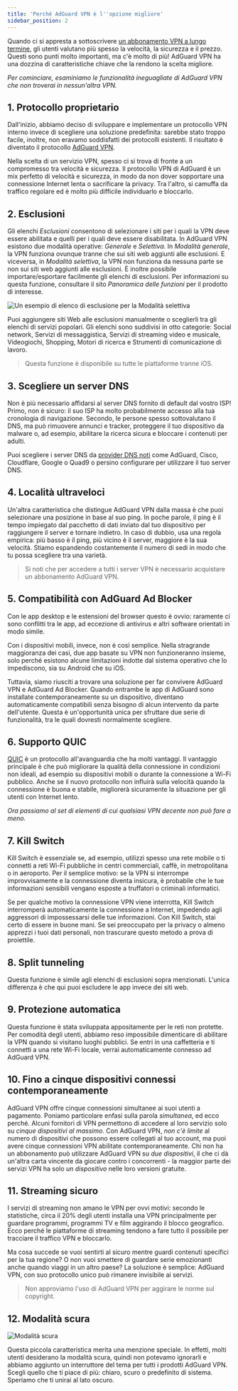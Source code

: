 ```yaml
---
title: 'Perché AdGuard VPN è l''opzione migliore'
sidebar_position: 2
---
```


Quando ci si appresta a sottoscrivere [un abbonamento VPN a lungo termine](subscription.md), gli utenti valutano più spesso la velocità, la sicurezza e il prezzo. Questi sono punti molto importanti, ma c'è molto di più! AdGuard VPN ha una dozzina di caratteristiche chiave che la rendono la scelta migliore.

*Per cominciare, esaminiamo le funzionalità ineguagliate di AdGuard VPN che non troverai in nessun'altra VPN.*

## 1. Protocollo proprietario
Dall'inizio, abbiamo deciso di sviluppare e implementare un protocollo VPN interno invece di scegliere una soluzione predefinita: sarebbe stato troppo facile, inoltre, non eravamo soddisfatti dei protocolli esistenti. Il risultato è diventato il protocollo [AdGuard VPN](adguard-vpn-protocol.mdx).

Nella scelta di un servizio VPN, spesso ci si trova di fronte a un compromesso tra velocità e sicurezza. Il protocollo VPN di AdGuard è un mix perfetto di velocità e sicurezza, in modo da non dover sopportare una connessione Internet lenta o sacrificare la privacy. Tra l'altro, si camuffa da traffico regolare ed è molto più difficile individuarlo e bloccarlo.

## 2. Esclusioni
Gli elenchi *Esclusioni* consentono di selezionare i siti per i quali la VPN deve essere abilitata e quelli per i quali deve essere disabilitata. In AdGuard VPN esistono due modalità operative: *Generale* e *Selettiva*. In *Modalità generale*, la VPN funziona ovunque tranne che sui siti web aggiunti alle esclusioni. E viceversa, in *Modalità selettiva*, la VPN non funziona da nessuna parte se non sui siti web aggiunti alle esclusioni. È inoltre possibile importare/esportare facilmente gli elenchi di esclusioni. Per informazioni su questa funzione, consultare il sito *Panoramica delle funzioni* per il prodotto di interesse.

![Un esempio di elenco di esclusione per la Modalità selettiva](https://cdn.adguardvpn.com/public/Adguard/Blog/vpn_export_exclusions.png)

Puoi aggiungere siti Web alle esclusioni manualmente o sceglierli tra gli elenchi di servizi popolari. Gli elenchi sono suddivisi in otto categorie: Social network, Servizi di messaggistica, Servizi di streaming video e musicale, Videogiochi, Shopping, Motori di ricerca e Strumenti di comunicazione di lavoro.

> Questa funzione è disponibile su tutte le piattaforme tranne iOS.

## 3. Scegliere un server DNS
Non è più necessario affidarsi al server DNS fornito di default dal vostro ISP! Primo, non è sicuro: il suo ISP ha molto probabilmente accesso alla tua cronologia di navigazione. Secondo, le persone spesso sottovalutano il DNS, ma può rimuovere annunci e tracker, proteggere il tuo dispositivo da malware o, ad esempio, abilitare la ricerca sicura e bloccare i contenuti per adulti.

Puoi scegliere i server DNS da [provider DNS noti](https://kb.adguard.com/en/general/dns-providers) come AdGuard, Cisco, Cloudflare, Google o Quad9 o persino configurare per utilizzare il tuo server DNS.

## 4. Località ultraveloci

Un'altra caratteristica che distingue AdGuard VPN dalla massa è che puoi selezionare una posizione in base al suo ping. In poche parole, il ping è il tempo impiegato dal pacchetto di dati inviato dal tuo dispositivo per raggiungere il server e tornare indietro. In caso di dubbio, usa una regola empirica: più basso è il ping, più vicino è il server, maggiore è la sua velocità. Stiamo espandendo costantemente il numero di sedi in modo che tu possa scegliere tra una varietà.

> Si noti che per accedere a tutti i server VPN è necessario acquistare un abbonamento AdGuard VPN.

## 5. Compatibilità con AdGuard Ad Blocker

Con le app desktop e le estensioni del browser questo è ovvio: raramente ci sono conflitti tra le app, ad eccezione di antivirus e altri software orientati in modo simile.

Con i dispositivi mobili, invece, non è così semplice. Nella stragrande maggioranza dei casi, due app basate su VPN non funzioneranno insieme, solo perché esistono alcune limitazioni indotte dal sistema operativo che lo impediscono, sia su Android che su iOS.

Tuttavia, siamo riusciti a trovare una soluzione per far convivere AdGuard VPN e AdGuard Ad Blocker. Quando entrambe le app di AdGuard sono installate contemporaneamente su un dispositivo, diventano automaticamente compatibili senza bisogno di alcun intervento da parte dell'utente. Questa è un'opportunità unica per sfruttare due serie di funzionalità, tra le quali dovresti normalmente scegliere.

## 6. Supporto QUIC
[QUIC](https://adguard.com/en/blog/dns-over-quic.html) è un protocollo all'avanguardia che ha molti vantaggi. Il vantaggio principale è che può migliorare la qualità della connessione in condizioni non ideali, ad esempio su dispositivi mobili o durante la connessione a Wi-Fi pubblico. Anche se il nuovo protocollo non influirà sulla velocità quando la connessione è buona e stabile, migliorerà sicuramente la situazione per gli utenti con Internet lento.

*Ora passiamo al set di elementi di cui qualsiasi VPN decente non può fare a meno.*

## 7. Kill Switch
Kill Switch è essenziale se, ad esempio, utilizzi spesso una rete mobile o ti connetti a reti Wi-Fi pubbliche in centri commerciali, caffè, in metropolitana o in aeroporto. Per il semplice motivo: se la VPN si interrompe improvvisamente e la connessione diventa insicura, è probabile che le tue informazioni sensibili vengano esposte a truffatori o criminali informatici.

Se per qualche motivo la connessione VPN viene interrotta, Kill Switch interromperà automaticamente la connessione a Internet, impedendo agli aggressori di impossessarsi delle tue informazioni. Con Kill Switch, stai certo di essere in buone mani. Se sei preoccupato per la privacy o almeno apprezzi i tuoi dati personali, non trascurare questo metodo a prova di proiettile.

## 8. Split tunneling
Questa funzione è simile agli elenchi di esclusioni sopra menzionati. L'unica differenza è che qui puoi escludere le app invece dei siti web.

## 9. Protezione automatica
Questa funzione è stata sviluppata appositamente per le reti non protette. Per comodità degli utenti, abbiamo reso impossibile dimenticare di abilitare la VPN quando si visitano luoghi pubblici. Se entri in una caffetteria e ti connetti a una rete Wi-Fi locale, verrai automaticamente connesso ad AdGuard VPN.

## 10. Fino a cinque dispositivi connessi contemporaneamente
AdGuard VPN offre cinque connessioni simultanee ai suoi utenti a pagamento. Poniamo particolare enfasi sulla parola *simultanea*, ed ecco perché. Alcuni fornitori di VPN permettono di accedere al loro servizio solo su *cinque dispositivi al massimo*. Con AdGuard VPN, *non c'è limite* al numero di dispositivi che possono essere collegati al tuo account, ma puoi avere cinque connessioni VPN abilitate contemporaneamente. Chi non ha un abbonamento può utilizzare AdGuard VPN su *due dispositivi*, il che ci dà un'altra carta vincente da giocare contro i concorrenti - la maggior parte dei servizi VPN ha solo *un dispositivo* nelle loro versioni gratuite.

## 11. Streaming sicuro
I servizi di streaming non amano le VPN per ovvi motivi: secondo le statistiche, circa il 20% degli utenti installa una VPN principalmente per guardare programmi, programmi TV e film aggirando il blocco geografico. Ecco perché le piattaforme di streaming tendono a fare tutto il possibile per tracciare il traffico VPN e bloccarlo.

Ma cosa succede se vuoi sentirti al sicuro mentre guardi contenuti specifici per la tua regione? O non vuoi smettere di guardare serie emozionanti anche quando viaggi in un altro paese? La soluzione è semplice: AdGuard VPN, con suo protocollo unico può rimanere invisibile ai servizi.

> Non approviamo l'uso di AdGuard VPN per aggirare le norme sul copyright.

## 12. Modalità scura

![Modalità scura](https://cdn.adguardvpn.com/public/Adguard/Blog/vpn/main_en_black.png)

Questa piccola caratteristica merita una menzione speciale. In effetti, molti utenti desiderano la modalità scura, quindi non potevamo ignorarli e abbiamo aggiunto un interruttore del tema per tutti i prodotti AdGuard VPN. Scegli quello che ti piace di più: chiaro, scuro o predefinito di sistema. Speriamo che ti unirai al lato oscuro.
